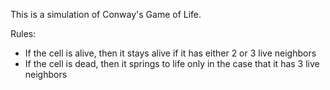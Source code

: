 This is a simulation of Conway's Game of Life.

Rules:
 - If the cell is alive, then it stays alive if it has either 2 or 3 live neighbors
 - If the cell is dead, then it springs to life only in the case that it has 3 live neighbors

